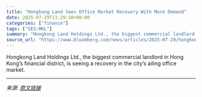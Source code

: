 ```yaml
---
title: "Hongkong Land Sees Office Market Recovery With More Demand"
date: 2025-07-29T11:29:10+08:00
categories: ["finance"]
tags: ["SES:HKL"]
summary: "Hongkong Land Holdings Ltd., the biggest commercial landlord in Hong Kong’s financial district, is seeing a recovery in the city’s ailing office market."
source_url: "https://www.bloomberg.com/news/articles/2025-07-29/hongkong-land-sees-recovery-in-office-market-with-more-demand"
---
```


Hongkong Land Holdings Ltd., the biggest commercial landlord in Hong Kong’s financial district, is seeing a recovery in the city’s ailing office market.

---

*来源: [原文链接](https://www.bloomberg.com/news/articles/2025-07-29/hongkong-land-sees-recovery-in-office-market-with-more-demand)*
